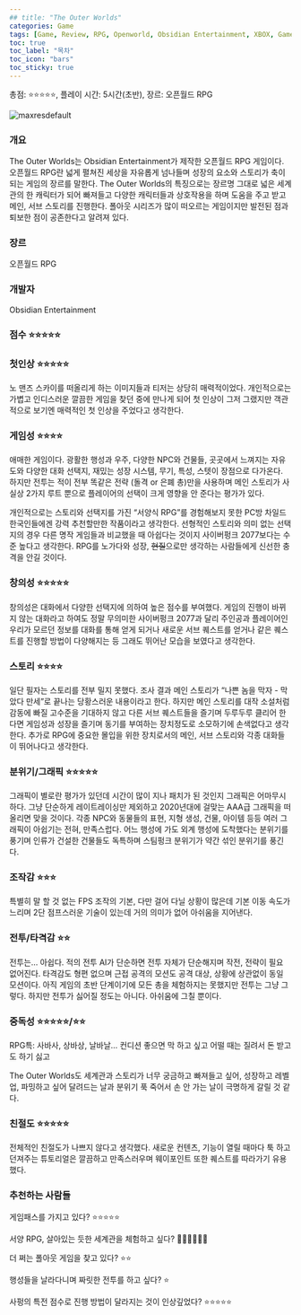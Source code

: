 ```yaml
---
## title: "The Outer Worlds"
categories: Game
tags: [Game, Review, RPG, Openworld, Obsidian Entertainment, XBOX, GamePass]
toc: true
toc_label: "목차"
toc_icon: "bars"
toc_sticky: true
---
```


총점: ⭐⭐⭐⭐⭐, 플레이 시간: 5시간(초반), 장르: 오픈월드 RPG

![maxresdefault](https://github.com/hojun313/hojun313.github.io/assets/41545780/99423b6c-a28f-4596-9ef9-50b999b945e1)

### 개요

The Outer Worlds는 Obsidian Entertainment가 제작한 오픈월드 RPG 게임이다. 오픈월드 RPG란 넓게 펼쳐진 세상을 자유롭게 넘나들며 성장의 요소와 스토리가 축이 되는 게임의 장르를 말한다. The Outer Worlds의 특징으로는 장르명 그대로 넓은 세계관의 한 캐릭터가 되어 빠져들고 다양한 캐릭터들과 상호작용을 하며 도움을 주고 받고 메인, 서브 스토리를 진행한다. 폴아웃 시리즈가 많이 떠오르는 게임이지만 발전된 점과 퇴보한 점이 공존한다고 알려져 있다.

### 장르

오픈월드 RPG

### 개발자

Obsidian Entertainment

### 점수 ⭐⭐⭐⭐⭐

### 첫인상 ⭐⭐⭐⭐⭐

노 맨즈 스카이를 떠올리게 하는 이미지들과 티저는 상당히 매력적이었다. 개인적으로는 가볍고 인디스러운 깔끔한 게임을 찾던 중에 만나게 되어 첫 인상이 그저 그랬지만 객관적으로 보기엔 매력적인 첫 인상을 주었다고 생각한다.

### 게임성 ⭐⭐⭐⭐

애매한 게임이다. 광활한 행성과 우주, 다양한 NPC와 건물들, 곳곳에서 느껴지는 자유도와 다양한 대화 선택지, 재밌는 성장 시스템, 무기, 특성, 스텟이 장점으로 다가온다. 하지만 전투는 적이 전부 똑같은 전략 (돌격 or 은폐 총)만을 사용하며 메인 스토리가 사실상 2가지 루트 뿐으로 플레이어의 선택이 크게 영향을 안 준다는 평가가 있다.

개인적으로는 스토리와 선택지를 가진 “서양식 RPG”를 경험해보지 못한 PC방 차일드 한국인들에겐 강력 추천할만한 작품이라고 생각한다. 선형적인 스토리와 의미 없는 선택지의 경우 다른 명작 게임들과 비교했을 때 아쉽다는 것이지 사이버펑크 2077보다는 수준 높다고 생각한다. RPG를 노가다와 성장, ~~현질~~으로만 생각하는 사람들에게 신선한 충격을 안길 것이다.

### 창의성 ⭐⭐⭐⭐⭐

창의성은 대화에서 다양한 선택지에 의하여 높은 점수를 부여했다. 게임의 진행이 바뀌지 않는 대화라고 하여도 정말 무의미한 사이버펑크 2077과 달리 주인공과 플레이어인 우리가 모르던 정보를 대화를 통해 얻게 되거나 새로운 서브 퀘스트를 얻거나 같은 퀘스트를 진행할 방법이 다양해지는 등 그래도 뛰어난 모습을 보였다고 생각한다. 

### 스토리 ⭐⭐⭐⭐

일단 필자는 스토리를 전부 밀지 못했다. 조사 결과 메인 스토리가 “나쁜 놈을 막자 - 막았다 만세”로 끝나는 당황스러운 내용이라고 한다. 하지만 메인 스토리를 대작 소설처럼 감동에 빠질 고수준을 기대하지 않고 다른 서브 퀘스트들을 즐기며 두루두루 클리어 한다면 게임성과 성장을 즐기며 동기를 부여하는 장치정도로 소모하기에 손색없다고 생각한다. 추가로 RPG에 중요한 몰입을 위한 장치로서의 메인, 서브 스토리와 각종 대화들이 뛰어나다고 생각한다.

### 분위기/그래픽 ⭐⭐⭐⭐⭐

그래픽이 별로란 평가가 있던데 시간이 많이 지나 패치가 된 것인지 그래픽은 어마무시하다. 그냥 단순하게 레이트레이싱만 제외하고 2020년대에 걸맞는 AAA급 그래픽을 떠올리면 맞을 것이다. 각종 NPC와 동물들의 표현, 지형 생성, 건물, 아이템 등등 여러 그래픽이 아쉽기는 전혀, 만족스럽다. 어느 행성에 가도 외계 행성에 도착했다는 분위기를 풍기며 인류가 건설한 건물들도 독특하며 스팀펑크 분위기가 약간 섞인 분위기를 풍긴다.

### 조작감 ⭐⭐⭐

특별히 말 할 것 없는 FPS 조작의 기본, 다만 걸어 다닐 상황이 많은데 기본 이동 속도가 느리며 2단 점프스러운 기술이 있는데 거의 의미가 없어 아쉬움을 지어낸다.

### 전투/타격감 ⭐⭐

전투는… 아쉽다. 적의 전투 AI가 단순하면 전투 자체가 단순해지며 작전, 전략이 필요 없어진다. 타격감도 형편 없으며 근접 공격의 모션도 공격 대상, 상황에 상관없이 동일 모션이다. 아직 게임의 초반 단계이기에 모든 총을 체험하지는 못했지만 전투는 그냥 그렇다. 하지만 전투가 싫어질 정도는 아니다. 아쉬움에 그칠 뿐이다.

### 중독성 ⭐⭐⭐⭐⭐/⭐⭐

RPG특: 사바사, 상바상, 날바날… 컨디션 좋으면 막 하고 싶고 어떨 때는 질려서 돈 받고도 하기 싫고

The Outer Worlds도 세계관과 스토리가 너무 궁금하고 빠져들고 싶어, 성장하고 레벨업, 파밍하고 싶어 달려드는 날과 분위기 푹 죽어서 손 안 가는 날이 극명하게 갈릴 것 같다.

### 친절도 ⭐⭐⭐⭐⭐

전체적인 친절도가 나쁘지 않다고 생각했다. 새로운 컨텐츠, 기능이 열릴 때마다 툭 하고 던져주는 튜토리얼은 깔끔하고 만족스러우며 웨이포인트 또한 퀘스트를 따라가기 유용했다.

### 추천하는 사람들

게임패스를 가지고 있다? ⭐⭐⭐⭐⭐

서양 RPG, 살아있는 듯한 세계관을 체험하고 싶다? 💎💎💎💎💎💎

더 쩌는 폴아웃 게임을 찾고 있다? ⭐⭐

행성들을 날라다니며 짜릿한 전투를 하고 싶다? ⭐

사펑의 특전 점수로 진행 방법이 달라지는 것이 인상깊었다? ⭐⭐⭐⭐⭐
